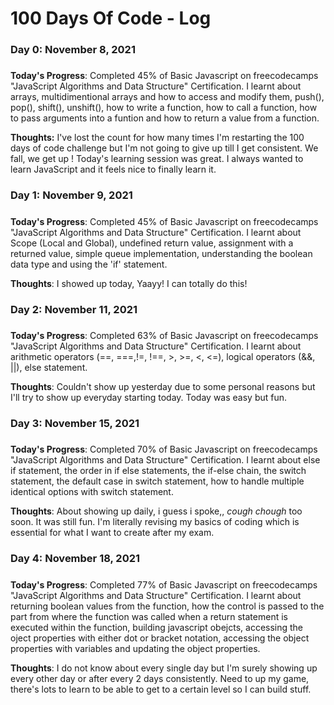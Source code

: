# 100 Days Of Code - Log

<!--### Day 0: October 24, 2021
#####

**Today's Progress**: Finished building the "Technical Document" project for the freecodecamp "Responsive Web Design" certification. Also, started working on the "Portfolio' project. I managed to fulfill all the user stories and now all I have to do is design the page well so it's presentable.

**Thoughts:** I'm struggling with center aligning the content vertically and horizontally but I'll figure it out once and for all tomorrow. I had started this certification at the start of my final semester and then I had to drop everything mid way because "final semester". Now that that's out of the way I'm glad I picked it up again. Although I do need to brush a few concepts which I will do tomorrow since I'll be starting with Javascript the day after. I have been WAITING to get started with it for quite a while and now that it's finally going to happen the day after I'm just super excited !

**Link to work:** [Technical Documentation](https://codepen.io/caffeineproof/pen/abyvXvO)


### Day 1: October 25, 2021
#####

**Today's Progress**: Finished the final project for the "Responsive Web Design" Certification. I learned the simplest technique to center align horizontally and vertically  Using the following:

        display: flex;        
        justify-content: center;        
        align-items: center;
        
I also learned about,

        scroll-padding-top: 100px;
     
so I can avoid the headings from being cut off when I click on a link that takes me to a particular section in the page.

**Thoughts**: It took me really~ long to obtain this certification but I finally did it and it feels really good ! Finally, I'll be starting with JavaScript tomorrow ! I'm going to reward myself with an episode of "Blue Period" and then continue studying for my exam.

**Link to work**: [Personal Portfolio Webpage](https://codepen.io/caffeineproof/pen/MWvJVxx?editors=1100)


### Day 2: October 28, 2021
#####

**Today's Progress**: 14% progress on Basic JavaScript under JavaScript Algorithms and Data Structures Certification.

**Thoughts:** I am a CS graduate and I know some basics but I'm making notes of everything so my progress is slow. I love learning this way rather than at college. We just skimmed thourgh JavaScript without proper order and just for the sake of completing the syllabus. Though for the project I managed to make a Pomodoro Timer with the crumbs of JavaScript I understood and with help of YouTube tutorials. At the end of this I really want to be able to make one on my own along with other projects.



### Day 3: October 31, 2021
#####

**Today's Progress**: 22% progress on Basic JavaScript under JavaScript Algorithms and Data Structures Certification.

**Thoughts:** For a few days I'm going to focus on showing up rather than how much I manage to complete since i'm dealing with a lot of inconsistencies. I really need to do something about it. It's best to take small steps at a time.


### Day 4: November 1, 2021
#####

**Today's Progress**: 34% progress on Basic JavaScript under JavaScript Algorithms and Data Structures Certification. Learned all about concatenatig strings and accessing letters at various positons in the string and how to find the length of the string. Also learnt that a particular letter in the string cannot be altered but you can assign a whole new string to a variable.

**Thoughts:** It was fun! Today I did feel like showing up and it felt nice. The real test is when I don't feel like showing up.-->


### Day 0: November 8, 2021
#####

**Today's Progress**: Completed 45% of Basic Javascript on freecodecamps "JavaScript Algorithms and Data Structure" Certification. I learnt about arrays, multidimentional arrays and how to access and modify them, push(), pop(), shift(), unshift(), how to write a function, how to call a function, how to pass arguments into a funtion and how to return a value from a function.

**Thoughts:** I've lost the count for how many times I'm restarting the 100 days of code challenge but I'm not going to give up till I get consistent. We fall, we get up ! Today's learning session was great. I always wanted to learn JavaScript and it feels nice to finally learn it.


### Day 1: November 9, 2021
#####

**Today's Progress**: Completed 45% of Basic Javascript on freecodecamps "JavaScript Algorithms and Data Structure" Certification. I learnt about Scope (Local and Global), undefined return value, assignment with a returned value, simple queue implementation, understanding the boolean data type and using the 'if' statement. 

**Thoughts**: I showed up today, Yaayy! I can totally do this!


### Day 2: November 11, 2021
#####

**Today's Progress**: Completed 63% of Basic Javascript on freecodecamps "JavaScript Algorithms and Data Structure" Certification. I learnt about arithmetic operators (==, ===,!=, !==, >, >=, <, <=), logical operators (&&, ||), else statement.

**Thoughts**: Couldn't show up yesterday due to some personal reasons but I'll try to show up everyday starting today. Today was easy but fun.


### Day 3: November 15, 2021
#####

**Today's Progress**: Completed 70% of Basic Javascript on freecodecamps "JavaScript Algorithms and Data Structure" Certification. I learnt about else if statement, the order in if else statements, the if-else chain, the switch statement, the default case in switch statement, how to handle multiple identical options with switch statement.

**Thoughts**: About showing up daily, i guess i spoke,, *cough chough* too soon. It was still fun. I'm literally revising my basics of coding which is essential for what I want to create after my exam.


### Day 4: November 18, 2021
#####

**Today's Progress**: Completed 77% of Basic Javascript on freecodecamps "JavaScript Algorithms and Data Structure" Certification. I learnt about returning boolean values from the function, how the control is passed to the part from where the function was called when a return statement is executed within the function, building javascript obejcts, accessing the oject properties with either dot or bracket notation, accessing the object properties with variables and updating the object properties. 

**Thoughts**: I do not know about every single day but I'm surely showing up every other day or after every 2 days consistently. Need to up my game, there's lots to learn to be able to get to a certain level so I can build stuff.

<!--### Day 1: June 27, Monday

**Today's Progress**: I've gone through many exercises on FreeCodeCamp.

**Thoughts** I've recently started coding, and it's a great feeling when I finally solve an algorithm challenge after a lot of attempts and hours spent.

**Link(s) to work**
1. [Find the Longest Word in a String](https://www.freecodecamp.com/challenges/find-the-longest-word-in-a-string)
2. [Title Case a Sentence](https://www.freecodecamp.com/challenges/title-case-a-sentence)-->
